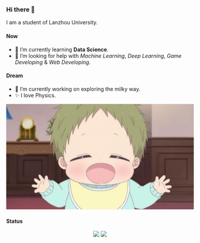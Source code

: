 ### Hi there 👋
I am a student of Lanzhou University.
#### Now
- 🌱 I’m currently learning **Data Science**.  
- 🤔 I’m looking for help with *Machine Learning*, *Deep Learning*, *Game Developing* & *Web Developing*.  
#### Dream
- 🔭 I’m currently working on exploring the milky way.  
- ✨ I love Physics. 
  
![](https://github.com/xiashj2021/xiashj2021/blob/main/Image/27894159.jpg)
#### Status
<div align="center">
    <img height='164' src="https://github-readme-stats.vercel.app/api/top-langs/?username=xiashj2021&hide_title=true&hide_border=true&layout=compact&langs_count=10&theme=cobalt" />  
    <img height='164' src="https://github-readme-stats.vercel.app/api?username=xiashj2021&hide_title=true&hide_border=true&show_icons=true&theme=cobalt" />
</div>
<!--
**xiashj2021/xiashj2021** is a ✨ _special_ ✨ repository because its `README.md` (this file) appears on your GitHub profile.

Here are some ideas to get you started:

- 🔭 I’m currently working on ...
- 🌱 I’m currently learning ...
- 👯 I’m looking to collaborate on ...
- 🤔 I’m looking for help with ...
- 💬 Ask me about ...
- 📫 How to reach me: ...
- 😄 Pronouns: ...
- ⚡ Fun fact: ...
-->
